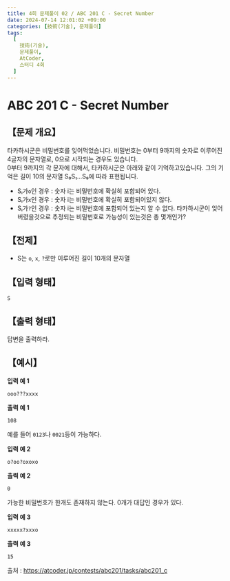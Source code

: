 ```yaml
---
title: 4회 문제풀이 02 / ABC 201 C - Secret Number
date: 2024-07-14 12:01:02 +09:00
categories: [技術(기술), 문제풀이]
tags:
  [
    技術(기술),
    문제풀이,
    AtCoder,
    스터디 4회
  ]
---
```

<!-- ko -->
# ABC 201 C - Secret Number
## 【문제 개요】
타카하시군은 비밀번호를 잊어먹었습니다.  비밀번호는 0부터 9까지의 숫자로 이루어진 4글자의 문자열로, 0으로 시작되는 경우도 있습니다.<br>
0부터 9까지의 각 문자에 대해서, 타카하시군은 아래와 같이 기억하고있습니다. 그의 기억은 길이 10의 문자열 S₀S₁...S₉에 따라 표현됩니다.
- Sᵢ가`o`인 경우 : 숫자 i는 비밀번호에 확실히 포함되어 있다.
- Sᵢ가`x`인 경우 : 숫자 i는 비밀번호에 확실히 포함되어있지 않다.
- Sᵢ가`?`인 경우 : 숫자 i는 비밀번호에 포함되어 있는지 알 수 없다.
타카하시군이 잊어버렸을것으로 추정되는 비밀번호로 가능성이 있는것은 총 몇개인가?

## 【전제】
- S는 `o`, `x`, `?`로만 이루어진 길이 10개의 문자열

## 【입력 형태】
```
S
```

## 【출력 형태】
답변을 출력하라.

## 【예시】

**입력 예 1**

```
ooo???xxxx
```

**출력 예 1**

```
108
```
예를 들어 `0123`나 `0021`등이 가능하다.

**입력 예 2**

```
o?oo?oxoxo
```

**출력 예 2**

```
0
```
가능한 비밀번호가 한개도 존재하지 않는다. 0개가 대답인 경우가 있다.

**입력 예 3**

```
xxxxx?xxxo
```

**출력 예 3**

```
15
```

출처 : <a href="https://atcoder.jp/contests/abc201/tasks/abc201_c">https://atcoder.jp/contests/abc201/tasks/abc201_c</a> 
<!-- endko -->
<!-- ja -->
<!-- endja -->